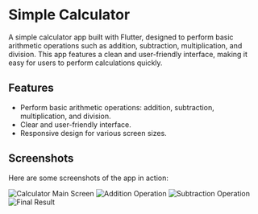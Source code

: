 # Simple Calculator

A simple calculator app built with Flutter, designed to perform basic arithmetic operations such as addition, subtraction, multiplication, and division. This app features a clean and user-friendly interface, making it easy for users to perform calculations quickly.

## Features
- Perform basic arithmetic operations: addition, subtraction, multiplication, and division.
- Clear and user-friendly interface.
- Responsive design for various screen sizes.

## Screenshots

Here are some screenshots of the app in action:

![Calculator Main Screen](https://github.com/user-attachments/assets/db7c616a-1764-4400-921e-33509a16b445)
![Addition Operation](https://github.com/user-attachments/assets/55b1ad38-6d7f-495b-9e82-ba4f7fa90d2d)
![Subtraction Operation](https://github.com/user-attachments/assets/60ac8292-62dd-48cf-8aff-2823cd441dd2)
![Final Result](https://github.com/user-attachments/assets/7d2850d5-de29-4783-bc46-651d291d63c6)
